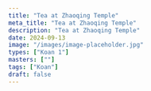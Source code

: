 ```yaml
---
title: "Tea at Zhaoqing Temple"
meta_title: "Tea at Zhaoqing Temple"
description: "Tea at Zhaoqing Temple"
date: 2024-09-13
image: "/images/image-placeholder.jpg"
types: ["Koan 1"]
masters: [""]
tags: ["Koan"]
draft: false
---
```


